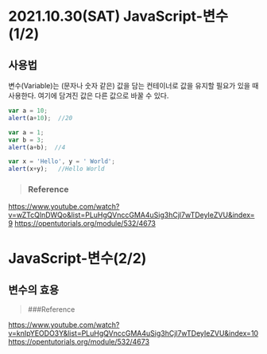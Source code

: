# 2021.10.30(SAT) JavaScript-변수(1/2)
## 사용법

변수(Variable)는 (문자나 숫자 같은) 값을 담는 컨테이너로 값을 유지할 필요가 있을 때 사용한다. 여기에 담겨진 값은 다른 값으로 바꿀 수 있다.

```javascript
var a = 10;
alert(a+10);  //20

var a = 1;
var b = 3;
alert(a+b);  //4

var x = 'Hello', y = ' World';
alert(x+y);   //Hello World
```


>### Reference

<https://www.youtube.com/watch?v=wZTcQlnDWQo&list=PLuHgQVnccGMA4uSig3hCjl7wTDeyIeZVU&index=9>
<https://opentutorials.org/module/532/4673>

# JavaScript-변수(2/2)
## 변수의 효용


>###Reference

<https://www.youtube.com/watch?v=knIpYEODO3Y&list=PLuHgQVnccGMA4uSig3hCjl7wTDeyIeZVU&index=10>
<https://opentutorials.org/module/532/4673>
